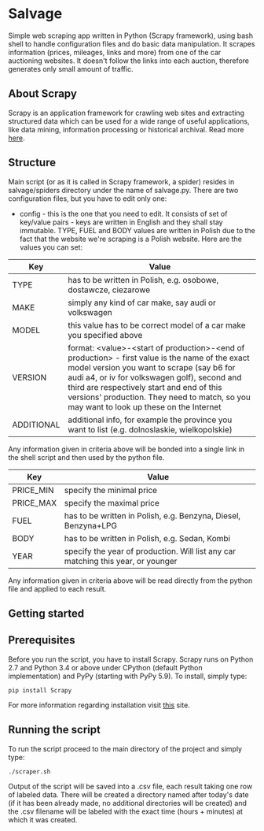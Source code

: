 # Salvage

Simple web scraping app written in Python (Scrapy framework), using bash shell to handle configuration files and do basic data manipulation. It scrapes information (prices, mileages, links and more) from one of the car auctioning websites. It doesn't follow the links into each auction, therefore generates only small amount of traffic.


## About Scrapy

Scrapy is an application framework for crawling web sites and extracting structured data which can be used for a wide range of useful applications, like data mining, information processing or historical archival. Read more [here](https://docs.scrapy.org/).

## Structure

Main script (or as it is called in Scrapy framework, a spider) resides in salvage/spiders directory under the name of salvage.py.
There are two configuration files, but you have to edit only one:

* config - this is the one that you need to edit. It consists of set of key/value pairs - keys are written in English and they shall stay immutable. TYPE, FUEL and BODY values are written in Polish due to the fact that the website we're scraping is a Polish website. Here are the values you can set:


| Key | Value |
| --- | --- |
| TYPE | has to be written in Polish, e.g. osobowe, dostawcze, ciezarowe |
| MAKE | simply any kind of car make, say audi or volkswagen |
| MODEL | this value has to be correct model of a car make you specified above |
| VERSION | format: \<value\>-\<start of production\>-\<end of production\> - first value is the name of the exact model version you want to scrape (say b6 for audi a4, or iv for volkswagen golf), second and third are respectively start and end of this versions' production. They need to match, so you may want to look up these on the Internet |
| ADDITIONAL | additional info, for example the province you want to list (e.g. dolnoslaskie, wielkopolskie) |


Any information given in criteria above will be bonded into a single link in the shell script and then used by the python file.

| Key | Value |
| --- | --- |
| PRICE_MIN | specify the minimal price |
| PRICE_MAX | specify the maximal price |
| FUEL | has to be written in Polish, e.g. Benzyna, Diesel, Benzyna+LPG |
| BODY | has to be written in Polish, e.g. Sedan, Kombi |
| YEAR | specify the year of production. Will list any car matching this year, or younger |

Any information given in criteria above will be read directly from the python file and applied to each result.

## Getting started

## Prerequisites

Before you run the script, you have to install Scrapy. Scrapy runs on Python 2.7 and Python 3.4 or above under CPython (default Python implementation) and PyPy (starting with PyPy 5.9). To install, simply type:
```
pip install Scrapy
```
For more information regarding installation visit [this](https://docs.scrapy.org/en/latest/intro/install.html) site.

## Running the script
To run the script proceed to the main directory of the project and simply type:
```
./scraper.sh
```

Output of the script will be saved into a .csv file, each result taking one row of labeled data. There will be created a directory named after today's date (if it has been already made, no additional directories will be created) and the .csv filename will be labeled with the exact time (hours + minutes) at which it was created.
